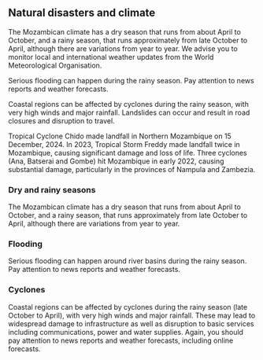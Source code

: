 ## Natural disasters and climate

The Mozambican climate has a dry season that runs from about April to October, and a rainy season, that runs approximately from late October to April, although there are variations from year to year. We advise you to monitor local and international weather updates from the World Meteorological Organisation.

Serious flooding can happen during the rainy season. Pay attention to news reports and weather forecasts.

Coastal regions can be affected by cyclones during the rainy season, with very high winds and major rainfall. Landslides can occur and result in road closures and disruption to travel.

Tropical Cyclone Chido made landfall in Northern Mozambique on 15 December, 2024. In 2023, Tropical Storm Freddy made landfall twice in Mozambique, causing significant damage and loss of life. Three cyclones (Ana, Batserai and Gombe) hit Mozambique in early 2022, causing substantial damage, particularly in the provinces of Nampula and Zambezia.

### **Dry and rainy seasons**

The Mozambican climate has a dry season that runs from about April to October, and a rainy season, that runs approximately from late October to April, although there are variations from year to year.

### **Flooding**

Serious flooding can happen around river basins during the rainy season. Pay attention to news reports and weather forecasts.

### **Cyclones**

Coastal regions can be affected by cyclones during the rainy season (late October to April), with very high winds and major rainfall. These may lead to widespread damage to infrastructure as well as disruption to basic services including communications, power and water supplies. Again, you should pay attention to news reports and weather forecasts, including online forecasts.
